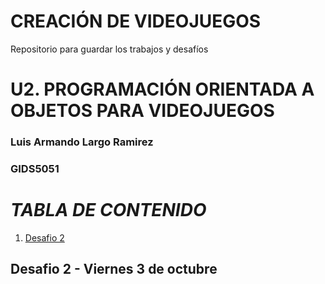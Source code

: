 # CREACIÓN DE VIDEOJUEGOS
Repositorio para guardar los trabajos y desafíos 

# U2. PROGRAMACIÓN ORIENTADA A OBJETOS PARA VIDEOJUEGOS

### Luis Armando Largo Ramirez
### GIDS5051

# ***TABLA DE CONTENIDO***
1. [Desafio 2 ](#desafio-2-viernes-3-de-octubre)

## Desafio 2 - Viernes 3 de octubre
